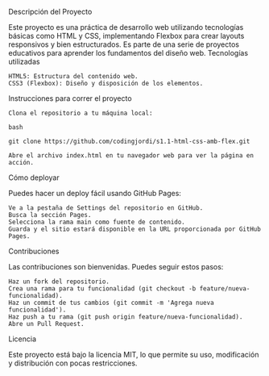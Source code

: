 Descripción del Proyecto

Este proyecto es una práctica de desarrollo web utilizando tecnologías básicas como HTML y CSS, implementando Flexbox para crear layouts responsivos y bien estructurados. Es parte de una serie de proyectos educativos para aprender los fundamentos del diseño web.
Tecnologías utilizadas

    HTML5: Estructura del contenido web.
    CSS3 (Flexbox): Diseño y disposición de los elementos.

Instrucciones para correr el proyecto

    Clona el repositorio a tu máquina local:

    bash

    git clone https://github.com/codingjordi/s1.1-html-css-amb-flex.git

    Abre el archivo index.html en tu navegador web para ver la página en acción.

Cómo deployar

Puedes hacer un deploy fácil usando GitHub Pages:

    Ve a la pestaña de Settings del repositorio en GitHub.
    Busca la sección Pages.
    Selecciona la rama main como fuente de contenido.
    Guarda y el sitio estará disponible en la URL proporcionada por GitHub Pages.

Contribuciones

Las contribuciones son bienvenidas. Puedes seguir estos pasos:

    Haz un fork del repositorio.
    Crea una rama para tu funcionalidad (git checkout -b feature/nueva-funcionalidad).
    Haz un commit de tus cambios (git commit -m 'Agrega nueva funcionalidad').
    Haz push a tu rama (git push origin feature/nueva-funcionalidad).
    Abre un Pull Request.

Licencia

Este proyecto está bajo la licencia MIT, lo que permite su uso, modificación y distribución con pocas restricciones.
